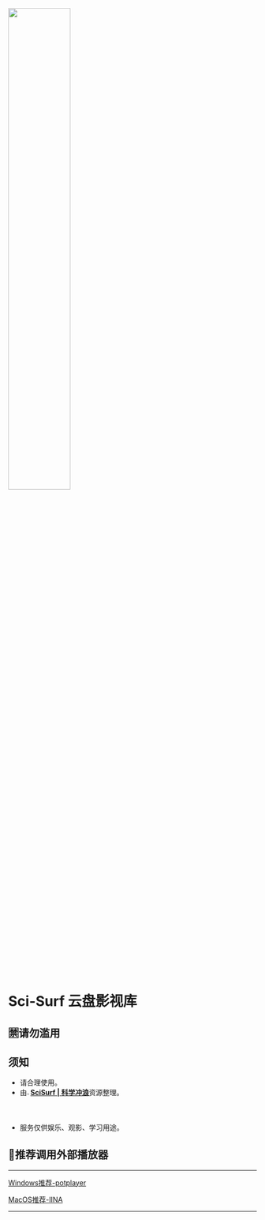 <img src="https://s3.bmp.ovh/imgs/2022/08/18/55c7f88038657e89.png" width="50%">


Sci-Surf 云盘影视库
=================

 🈲**请勿滥用**
-----------------

## 须知

- 请合理使用。
- 由<img src="https://telegram.org/img/favicon.ico" width="1.5%">[**SciSurf | 科学冲浪**](https://t.me/scisurf)资源整理。
- 服务仅供娱乐、观影、学习用途。

## 🎦推荐调用外部播放器

---


[Windows推荐-potplayer](https://daumpotplayer.com/download/)

[MacOS推荐-IINA](https://iina.io/)

---
